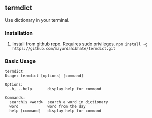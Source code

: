 ## termdict
Use dictionary in your terminal.


### Installation
1. Install from github repo. Requires sudo privileges.
```npm install -g https://github.com/mayurdahibhate/termdict.git```


### Basic Usage
```
termdict 
Usage: termdict [options] [command]

Options:
  -h, --help       display help for command

Commands:
  search|s <word>  search a word in dictionary
  word             word from the day
  help [command]   display help for command
```
